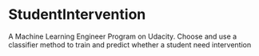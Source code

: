# StudentIntervention
A  Machine Learning Engineer Program on Udacity. Choose and use a classifier method to train and predict whether a student need intervention
